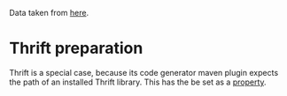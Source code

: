 Data taken from [here](https://github.com/maximn/SerializationPerformanceTest_CSharp/blob/master/SerializationPerformanceTest/TestData/BelgianBeer/Data/beers.xml).

# Thrift preparation

Thrift is a special case, because its code generator maven plugin expects the path of an installed Thrift library.
This has the be set as a [property](pom.xml#L12).

